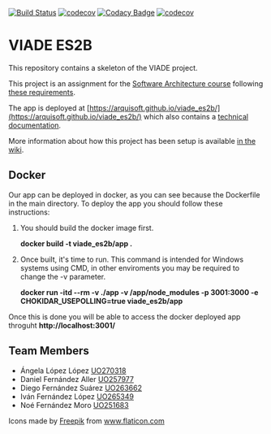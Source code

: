 [![Build Status](https://travis-ci.org/Arquisoft/viade_es2b.svg?branch=master)](https://travis-ci.org/Arquisoft/viade_es2b)
[![codecov](https://codecov.io/gh/Arquisoft/viade_es2b/branch/master/graph/badge.svg)](https://codecov.io/gh/Arquisoft/viade_es2b)
[![Codacy Badge](https://api.codacy.com/project/badge/Grade/a51341bb04f849ed8fec4356591860e7)](https://www.codacy.com/gh/Arquisoft/viade_es2b?utm_source=github.com&amp;utm_medium=referral&amp;utm_content=Arquisoft/viade_es2b&amp;utm_campaign=Badge_Grade)
[![codecov](https://codecov.io/gh/Arquisoft/viade_es2b/branch/develop_UO270318/graph/badge.svg)](https://codecov.io/gh/Arquisoft/viade_es2b)

# VIADE ES2B

This repository contains a skeleton of the VIADE project.

This project is an assignment for the [Software Architecture course](https://arquisoft.github.io/) following [these requirements](https://labra.solid.community/public/SoftwareArchitecture/AssignmentDescription/).

The app is deployed at [https://arquisoft.github.io/viade_es2b/](https://arquisoft.github.io/viade_es2b/) which also contains a [technical documentation](https://arquisoft.github.io/viade_es2b/docs).

More information about how this project has been setup is available [in the wiki](https://github.com/Arquisoft/viade_es2b/wiki).

## Docker
Our app can be deployed in docker, as you can see because the Dockerfile in the main directory. To deploy the app you should follow these instructions:

1. You should build the docker image first.

    **docker build -t viade_es2b/app .**
    
2. Once built, it's time to run. This command is intended for Windows systems using CMD, in other enviroments you may be required to change the -v parameter.

    **docker run -itd --rm -v ./app -v /app/node_modules -p 3001:3000 -e CHOKIDAR_USEPOLLING=true viade_es2b/app**
    
Once this is done you will be able to access the docker deployed app throguht **http://localhost:3001/**

## Team Members
 
-   Ángela López López [UO270318](https://github.com/Ainiall)
-   Daniel Fernández Aller [UO257977](https://github.com/daniferna)
-   Diego Fernández Suárez [UO263662](https://github.com/UO263662)
-   Iván Fernández López [UO265349](https://github.com/uo265349)
-   Noé Fernández Moro [UO251683](https://github.com/UO251683)

Icons made by <a href="https://www.flaticon.com/authors/freepik" title="Freepik">Freepik</a> from <a href="https://www.flaticon.com/" title="Flaticon"> www.flaticon.com</a>

